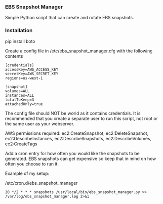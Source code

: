 ### EBS Snapshot Manager

Simple Python script that can create and rotate EBS snapshots.


### Installation

pip install boto

Create a config file in /etc/ebs_snapshot_manager.cfg with the following contents

```
[credentials]
accessKey=AWS_ACCESS_KEY
secretKey=AWS_SECRET_KEY
regions=us-west-1

[snapshot]
volumes=ALL
instances=ALL
totalToKeep=3
attachedOnly=true
```

The config file should NOT be world as it contains credentials.  It is recommended that you create a separate user to run this script, not root or the same user as your webserver.

AWS permissions required: ec2:CreateSnapshot, ec2:DeleteSnapshot, ec2:DescribeInstances, ec2:DescribeSnapshots, ec2:DescribeVolumes, ec2:CreateTags

Add a cron entry for how often you would like the snapshots to be generated.  EBS snapshots can get expensive so keep that in mind on how often you choose to run it.

Example of my setup:

/etc/cron.d/ebs_snapshot_manager

```
20 */2 * * * snapshots /usr/local/bin/ebs_snapshot_manager.py >> /var/log/ebs_snapshot_manager.log 2>&1
```


